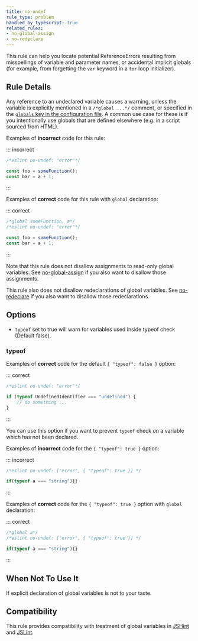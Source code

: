 ```yaml
---
title: no-undef
rule_type: problem
handled_by_typescript: true
related_rules:
- no-global-assign
- no-redeclare
---
```




This rule can help you locate potential ReferenceErrors resulting from misspellings of variable and parameter names, or accidental implicit globals (for example, from forgetting the `var` keyword in a `for` loop initializer).

## Rule Details

Any reference to an undeclared variable causes a warning, unless the variable is explicitly mentioned in a `/*global ...*/` comment, or specified in the [`globals` key in the configuration file](https://github.com/eslint/eslint/tree/refs/tags/main/docs/src/use/configure/language-options#specifying-globals). A common use case for these is if you intentionally use globals that are defined elsewhere (e.g. in a script sourced from HTML).

Examples of **incorrect** code for this rule:

::: incorrect

```js
/*eslint no-undef: "error"*/

const foo = someFunction();
const bar = a + 1;
```

:::

Examples of **correct** code for this rule with `global` declaration:

::: correct

```js
/*global someFunction, a*/
/*eslint no-undef: "error"*/

const foo = someFunction();
const bar = a + 1;
```

:::

Note that this rule does not disallow assignments to read-only global variables.
See [no-global-assign](no-global-assign) if you also want to disallow those assignments.

This rule also does not disallow redeclarations of global variables.
See [no-redeclare](no-redeclare) if you also want to disallow those redeclarations.

## Options

* `typeof` set to true will warn for variables used inside typeof check (Default false).

### typeof

Examples of **correct** code for the default `{ "typeof": false }` option:

::: correct

```js
/*eslint no-undef: "error"*/

if (typeof UndefinedIdentifier === "undefined") {
    // do something ...
}
```

:::

You can use this option if you want to prevent `typeof` check on a variable which has not been declared.

Examples of **incorrect** code for the `{ "typeof": true }` option:

::: incorrect

```js
/*eslint no-undef: ["error", { "typeof": true }] */

if(typeof a === "string"){}
```

:::

Examples of **correct** code for the `{ "typeof": true }` option with `global` declaration:

::: correct

```js
/*global a*/
/*eslint no-undef: ["error", { "typeof": true }] */

if(typeof a === "string"){}
```

:::

## When Not To Use It

If explicit declaration of global variables is not to your taste.

## Compatibility

This rule provides compatibility with treatment of global variables in [JSHint](http://jshint.com/) and [JSLint](http://www.jslint.com).
